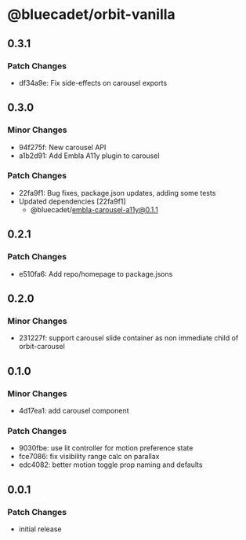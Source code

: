 # @bluecadet/orbit-vanilla

## 0.3.1

### Patch Changes

- df34a9e: Fix side-effects on carousel exports

## 0.3.0

### Minor Changes

- 94f275f: New carousel API
- a1b2d91: Add Embla A11y plugin to carousel

### Patch Changes

- 22fa9f1: Bug fixes, package.json updates, adding some tests
- Updated dependencies [22fa9f1]
  - @bluecadet/embla-carousel-a11y@0.1.1

## 0.2.1

### Patch Changes

- e510fa6: Add repo/homepage to package.jsons

## 0.2.0

### Minor Changes

- 231227f: support carousel slide container as non immediate child of orbit-carousel

## 0.1.0

### Minor Changes

- 4d17ea1: add carousel component

### Patch Changes

- 9030fbe: use lit controller for motion preference state
- fce7086: fix visibility range calc on parallax
- edc4082: better motion toggle prop naming and defaults

## 0.0.1

### Patch Changes

- initial release
